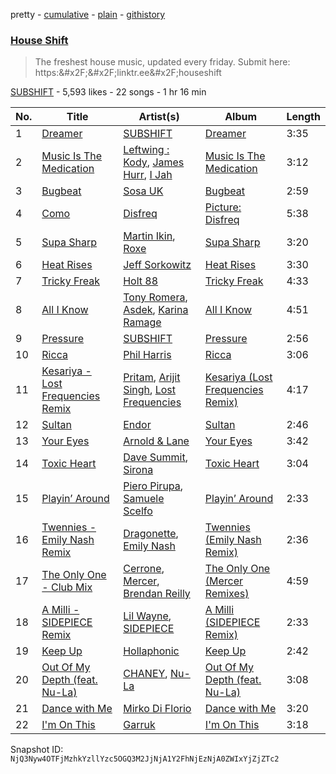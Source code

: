 pretty - [cumulative](/playlists/cumulative/2vpAyuy9HOTPjygPl63QuH.md) - [plain](/playlists/plain/2vpAyuy9HOTPjygPl63QuH) - [githistory](https://github.githistory.xyz/mackorone/spotify-playlist-archive/blob/main/playlists/plain/2vpAyuy9HOTPjygPl63QuH)

### [House Shift](https://open.spotify.com/playlist/2vpAyuy9HOTPjygPl63QuH)

> The freshest house music, updated every friday\. Submit here: https:&\#x2F;&\#x2F;linktr.ee&\#x2F;houseshift

[SUBSHIFT](https://open.spotify.com/user/gl9sml84khuto2ag30n4ijsmv) - 5,593 likes - 22 songs - 1 hr 16 min

| No. | Title | Artist(s) | Album | Length |
|---|---|---|---|---|
| 1 | [Dreamer](https://open.spotify.com/track/47SEt8Ftu5Vm69yRoFUDXr) | [SUBSHIFT](https://open.spotify.com/artist/6oj23vhIuGx4bOqVmQ9oOo) | [Dreamer](https://open.spotify.com/album/60DNwMVgnq9J3dV0yC0LcQ) | 3:35 |
| 2 | [Music Is The Medication](https://open.spotify.com/track/5FRsalFMNTPxCPEzpoVCF4) | [Leftwing : Kody](https://open.spotify.com/artist/7eYXtOjJGhrM16cK2hRmnR), [James Hurr](https://open.spotify.com/artist/2g9i2kA0jUr6sfAT28l2vL), [I Jah](https://open.spotify.com/artist/2zoDXV6Ko316CBoCnGLDoS) | [Music Is The Medication](https://open.spotify.com/album/6rXEvtsxkwDdGqRpN0nthf) | 3:12 |
| 3 | [Bugbeat](https://open.spotify.com/track/7ukIYN8wvyAIpPAEU5nCbK) | [Sosa UK](https://open.spotify.com/artist/3JlN0MeWVJq0vjvsvWCRZ5) | [Bugbeat](https://open.spotify.com/album/0BqdtICrtwzq8DMf7NXATV) | 2:59 |
| 4 | [Como](https://open.spotify.com/track/2jWqS0gbqMeDmEAxFLaftX) | [Disfreq](https://open.spotify.com/artist/2r6S8dhE6TLxyYJndSd345) | [Picture: Disfreq](https://open.spotify.com/album/1LhcWBDBfzQNsyP9M5lAuw) | 5:38 |
| 5 | [Supa Sharp](https://open.spotify.com/track/12nQDslUWJxVi6yGjYbL2s) | [Martin Ikin](https://open.spotify.com/artist/7DhdJhd6DrxeJlUajwttd1), [Roxe](https://open.spotify.com/artist/5VANY8UHET4MOfqcgZ0RYp) | [Supa Sharp](https://open.spotify.com/album/4tISSlcJrLV3jQl4HCRTli) | 3:20 |
| 6 | [Heat Rises](https://open.spotify.com/track/0wG6nWx1Y3IpzxPcA2iORu) | [Jeff Sorkowitz](https://open.spotify.com/artist/2398j57F5pxJjxadRLVZCC) | [Heat Rises](https://open.spotify.com/album/5AUuLxtzNGvmqb0eBGheBU) | 3:30 |
| 7 | [Tricky Freak](https://open.spotify.com/track/7Ein0XRZaeXG9KClGNjLnx) | [Holt 88](https://open.spotify.com/artist/5YjvMkjdrBGdoegUvgu4pu) | [Tricky Freak](https://open.spotify.com/album/0ltG1bnpLNEtuzgUgxb8jD) | 4:33 |
| 8 | [All I Know](https://open.spotify.com/track/2luiESLAmsbgq5UP7m5dm5) | [Tony Romera](https://open.spotify.com/artist/7GQsOji7pfixzkLt63awo5), [Asdek](https://open.spotify.com/artist/2rxubOde1svVDYAVDy7PDS), [Karina Ramage](https://open.spotify.com/artist/08lRbqt7evEbYvgUlbSgYb) | [All I Know](https://open.spotify.com/album/79JRLZ1puZjUelFVzR8igb) | 4:51 |
| 9 | [Pressure](https://open.spotify.com/track/5Bhpw5EbF6fLflC41NI4HD) | [SUBSHIFT](https://open.spotify.com/artist/6oj23vhIuGx4bOqVmQ9oOo) | [Pressure](https://open.spotify.com/album/5dxB50EGjlSa9p1F9z2gfX) | 2:56 |
| 10 | [Ricca](https://open.spotify.com/track/5XS7vlBkZYVRtIzJvl5rtf) | [Phil Harris](https://open.spotify.com/artist/06icPsYb2sw6FlJKYhwsv0) | [Ricca](https://open.spotify.com/album/3ruQX8vJKtJfQS8YufhU68) | 3:06 |
| 11 | [Kesariya \- Lost Frequencies Remix](https://open.spotify.com/track/1lGM7rKw8G2Sz0DDuKL82f) | [Pritam](https://open.spotify.com/artist/1wRPtKGflJrBx9BmLsSwlU), [Arijit Singh](https://open.spotify.com/artist/4YRxDV8wJFPHPTeXepOstw), [Lost Frequencies](https://open.spotify.com/artist/7f5Zgnp2spUuuzKplmRkt7) | [Kesariya \(Lost Frequencies Remix\)](https://open.spotify.com/album/2DjMuo6Tz2BfmvgA2p63a3) | 4:17 |
| 12 | [Sultan](https://open.spotify.com/track/1ERes0uWCuGgcSJrh9jTTi) | [Endor](https://open.spotify.com/artist/6F3vLfyutkUhpM50G84eMt) | [Sultan](https://open.spotify.com/album/1A70Tdp7GctvhkDEwEvv6Q) | 2:46 |
| 13 | [Your Eyes](https://open.spotify.com/track/0ET8m99oMBtoFl4B0p9A8C) | [Arnold & Lane](https://open.spotify.com/artist/1lOq8MFrqfYB486L9xycj2) | [Your Eyes](https://open.spotify.com/album/25yJXiBX0gCYVXDgM7DVtI) | 3:42 |
| 14 | [Toxic Heart](https://open.spotify.com/track/2la3W2OKbwMR4gkZtNyoqw) | [Dave Summit](https://open.spotify.com/artist/75FwhSvdHTkLKe5pLaPEQq), [Sirona](https://open.spotify.com/artist/2ujhjcnmXKAC4IsW9fFw6G) | [Toxic Heart](https://open.spotify.com/album/67FgXCMlUV7IOzSfHI7iSn) | 3:04 |
| 15 | [Playin’ Around](https://open.spotify.com/track/3FJbcgGXTXqVsdbqTUSkCB) | [Piero Pirupa](https://open.spotify.com/artist/5FD9tbbiWd6th8FaOdCtnB), [Samuele Scelfo](https://open.spotify.com/artist/1Crlx3zUeYXCHoWEFm0E5H) | [Playin’ Around](https://open.spotify.com/album/01rvS6mmGjIslWyEVT1Hco) | 2:33 |
| 16 | [Twennies \- Emily Nash Remix](https://open.spotify.com/track/2CCumBlHR0BBXJCF8rlUqu) | [Dragonette](https://open.spotify.com/artist/4GLJPBj5Cdr9AgLKvLWM4n), [Emily Nash](https://open.spotify.com/artist/6OaDL8ICMweuCQZfgYIKup) | [Twennies \(Emily Nash Remix\)](https://open.spotify.com/album/2SE1u9tDIvRobaKNIRgtkL) | 2:36 |
| 17 | [The Only One \- Club Mix](https://open.spotify.com/track/3l0CwAIeYSWLBIUxd055P4) | [Cerrone](https://open.spotify.com/artist/5SE2sfwTpxL2vXRdG6H5PM), [Mercer](https://open.spotify.com/artist/7aSsnDTH11xS2yIn6cNtsF), [Brendan Reilly](https://open.spotify.com/artist/5JO2xhC4QRDrMam4oJHx4z) | [The Only One \(Mercer Remixes\)](https://open.spotify.com/album/3Z1B05aZ4F9G73LfDngwKx) | 4:59 |
| 18 | [A Milli \- SIDEPIECE Remix](https://open.spotify.com/track/4CPNhy7ewpOXsE0z3ujr49) | [Lil Wayne](https://open.spotify.com/artist/55Aa2cqylxrFIXC767Z865), [SIDEPIECE](https://open.spotify.com/artist/5czbzNZZfWpyFgZyfT3Mkk) | [A Milli \(SIDEPIECE Remix\)](https://open.spotify.com/album/3FByyqBJagDDB46ICMf7XK) | 2:33 |
| 19 | [Keep Up](https://open.spotify.com/track/0H4ldHOvXdVJXyxHZZC3hm) | [Hollaphonic](https://open.spotify.com/artist/5MOWxZWdW3Hi4IPyyRrRTi) | [Keep Up](https://open.spotify.com/album/2wstSFU3VMTXdqTIuXARw6) | 2:42 |
| 20 | [Out Of My Depth \(feat\. Nu\-La\)](https://open.spotify.com/track/36QnWEgMhGqX40Jw3MuOZU) | [CHANEY](https://open.spotify.com/artist/2dUjApyXX9UqIsFGzoHyhX), [Nu\-La](https://open.spotify.com/artist/4yzrGOiPCcssfpKBT0bnHR) | [Out Of My Depth \(feat\. Nu\-La\)](https://open.spotify.com/album/4ucoXcuxkDJ7mkv4Mk5BRp) | 3:08 |
| 21 | [Dance with Me](https://open.spotify.com/track/1twGsEDffBMQ5zoftqG1Lw) | [Mirko Di Florio](https://open.spotify.com/artist/4B9TNYzqv1ClVclflVWMic) | [Dance with Me](https://open.spotify.com/album/6n5gAyPw5RcOalTYLogKoQ) | 3:20 |
| 22 | [I'm On This](https://open.spotify.com/track/2vQIdzX1W2bxelFp9EH1PG) | [Garruk](https://open.spotify.com/artist/0BOIQrF0wbLfBl1NIB5BCm) | [I'm On This](https://open.spotify.com/album/2JqEB25AFtsyWfD0BCVYjX) | 3:18 |

Snapshot ID: `NjQ3Nyw4OTFjMzhkYzllYzc5OGQ3M2JjNjA1Y2FhNjEzNjA0ZWIxYjZjZTc2`
